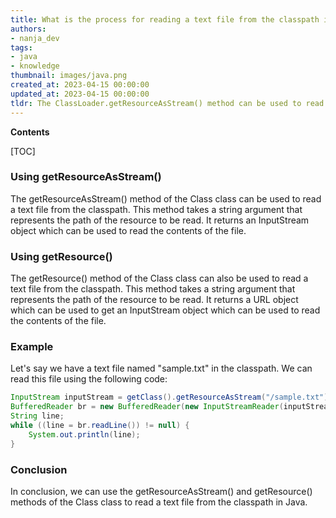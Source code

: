 ```yaml
---
title: What is the process for reading a text file from the classpath in java?
authors:
- nanja_dev
tags:
- java
- knowledge
thumbnail: images/java.png
created_at: 2023-04-15 00:00:00
updated_at: 2023-04-15 00:00:00
tldr: The ClassLoader.getResourceAsStream() method can be used to read a text file from the classpath in Java.
---
```


**Contents**

[TOC]

### Using getResourceAsStream()

The getResourceAsStream() method of the Class class can be used to read a text file from the classpath. This method takes a string argument that represents the path of the resource to be read. It returns an InputStream object which can be used to read the contents of the file.

### Using getResource()

The getResource() method of the Class class can also be used to read a text file from the classpath. This method takes a string argument that represents the path of the resource to be read. It returns a URL object which can be used to get an InputStream object which can be used to read the contents of the file.

### Example

Let's say we have a text file named "sample.txt" in the classpath. We can read this file using the following code:

```java
InputStream inputStream = getClass().getResourceAsStream("/sample.txt");
BufferedReader br = new BufferedReader(new InputStreamReader(inputStream));
String line;
while ((line = br.readLine()) != null) {
    System.out.println(line);
}
```

### Conclusion

In conclusion, we can use the getResourceAsStream() and getResource() methods of the Class class to read a text file from the classpath in Java.
